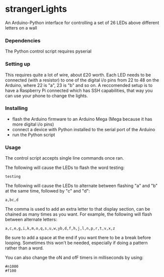 # strangerLights
An Arduino-Python interface for controlling a set of 26 LEDs above different letters on a wall

### Dependencies
The Python control script requires pyserial

### Setting up
This requires quite a lot of wire, about £20 worth. Each LED needs to be connected (with a resistor) to one of the digital i/o pins from 22 to 48 on the Arduino, where 22 is "a", 23 is "b" and so on. A reccomended setup is to have a Raspberry Pi connected which has SSH capabilities, that way you can use your phone to change the lights.

### Installing
 - flash the Arduino firmware to an Arduino Mega (Mega because it has more  digital i/o pins)
 - connect a device with Python installed to the serial port of the Arduino
 - run the Python script

### Usage
The control script accepts single line commands once ran.

The following will cause the LEDs to flash the word testing:
```
testing
```

The following will cause the LEDs to alternate between flashing "a" and "b" at the same time, followed by "c" and "d":
```
a,bc,d
```

The comma is used to add an extra letter to that display section, can be chained as many times as you want. For example, the following will flash between alternate letters:
```
a,c,e,g,i,k,m,o,q,s,u,w,yb,d,f,h,j,l,n,p,r,t,v,x,z
```

Be sure to add a space at the end if you want there to be a break before looping. Sometimes this won't be needed, especially if doing a pattern rather than a word.

You can also change the oN and ofF timers in milliseconds by using:
```
#n1000
#f100
```
